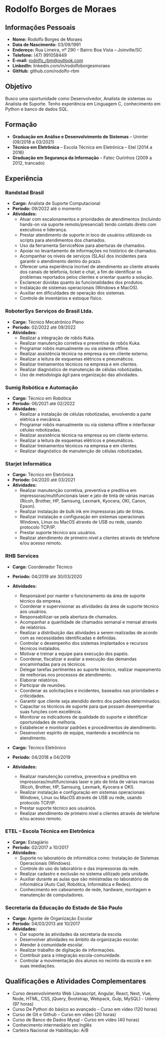 # Rodolfo Borges de Moraes

## Informações Pessoais
- **Nome:** Rodolfo Borges de Moraes
- **Data de Nascimento:** 03/09/1991
- **Endereço:** Rua Limeira, nº 290 – Bairro Boa Vista – Joinville/SC
- **Telefone:** (47) 991058449
- **E-mail:** rodolfo_rbm@outlook.com
- **LinkedIn:** linkedin.com/in/rodolfoborgesmoraes
- **GitHub:** github.com/rodolfo-rbm

## Objetivo
Busco uma oportunidade como Desenvolvedor, Analista de sistemas ou Analista de Suporte. Tenho experiência em Linguagem C, conhecimento em Python e banco de dados SQL.

## Formação
- **Graduação em Análise e Desenvolvimento de Sistemas** – Uninter (09/2018 a 03/2021)
- **Técnico em Eletrônica** – Escola Técnica em Eletrônica – Etel (2014 a 2016)
- **Graduação em Segurança da Informação** – Fatec Ourinhos (2009 a 2012, trancado)

## Experiência
### Randstad Brasil
- **Cargo:** Analista de Suporte Computacional
- **Período:** 09/2022 até o momento
- **Atividades:**
  - Atuar com escalonamentos e prioridades de atendimentos (incluindo hands-on via suporte remoto/presencial) tendo contato direto com executivos e liderança.
  - Prestar atendimento de suporte in loco de usuários utilizando os scripts para atendimentos dos chamados.
  - Uso da ferramenta ServiceNow para aberturas de chamados.
  - Apoiar no levantamento de informações no histórico de chamados.
  - Acompanhar os níveis de serviços (SLAs) dos incidentes para garantir o atendimento dentro do prazo.
  - Oferecer uma experiência incrível de atendimento ao cliente através dos canais de telefonia, ticket e chat, a fim de identificar os problemas reportados pelos clientes e orientar quanto a solução.
  - Esclarecer dúvidas quanto às funcionalidades dos produtos.
  - Instalação de sistemas operacionais (Windows e MacOS).
  - Auxiliar em dificuldades de operação dos sistemas.
  - Controle de inventários e estoque físico.

### RoboterSys Serviços do Brasil Ltda.
- **Cargo:** Técnico Mecatrônico Pleno
- **Período:** 02/2022 até 09/2022
- **Atividades:**
  - Realizar a integração de robôs Kuka.
  - Realizar manutenção corretiva e preventiva de robôs Kuka.
  - Programar robôs manualmente ou via sistema offline.
  - Realizar assistência técnica na empresa ou em cliente externo.
  - Realizar a leitura de esquemas elétricos e pneumáticos.
  - Realizar treinamentos técnicos na empresa e em clientes.
  - Realizar diagnóstico de manutenção de células robotizadas.
  - Uso de metodologia ágil para organização das atividades.

### Sumig Robótica e Automação
- **Cargo:** Técnico em Robótica
- **Período:** 06/2021 até 02/2022
- **Atividades:**
  - Realizar a instalação de células robotizadas, envolvendo a parte elétrica e mecânica.
  - Programar robôs manualmente ou via sistema offline e interfacear células robotizadas.
  - Realizar assistência técnica na empresa ou em cliente externo.
  - Realizar a leitura de esquemas elétricos e pneumáticos.
  - Realizar treinamentos técnicos na empresa e em clientes.
  - Realizar diagnóstico de manutenção de células robotizadas.

### Starjet Informática
- **Cargo:** Técnico em Eletrônica
- **Período:** 04/2020 até 03/2021
- **Atividades:**
  - Realizar manutenção corretiva, preventiva e preditiva em impressoras/multifuncionais laser e jato de tinta de várias marcas (Ricoh, Brother, HP, Samsung, Lexmark, Kyocera, OKI, Canon, Epson).
  - Realizar instalação de bulk ink em impressoras jato de tintas.
  - Realizar instalação e configuração em sistemas operacionais Windows, Linux ou MacOS através de USB ou rede, usando protocolo TCP/IP.
  - Prestar suporte técnico aos usuários.
  - Realizar atendimento de primeiro nível a clientes através de telefone e/ou acesso remoto.

### RHB Services
- **Cargo:** Coordenador Técnico
- **Período:** 04/2019 até 30/03/2020
- **Atividades:**
  - Responsável por manter o funcionamento da área de suporte técnico da empresa.
  - Coordenar e supervisionar as atividades da área de suporte técnico aos usuários.
  - Responsabilizar-se pela abertura de chamados.
  - Acompanhar a quantidade de chamados semanal e mensal através de relatórios.
  - Realizar a distribuição das atividades a serem realizadas de acordo com as necessidades identificadas e definidas.
  - Controlar o desempenho dos sistemas implantados e recursos técnicos instalados.
  - Motivar e treinar a equipe para execução dos papéis.
  - Coordenar, fiscalizar e avaliar a execução das demandas encaminhadas para os técnicos.
  - Delegar tarefas pertinentes ao suporte técnico, realizar mapeamento de melhorias nos processos de atendimento.
  - Elaborar relatórios.
  - Participar de reuniões.
  - Coordenar as solicitações e incidentes, baseados nas prioridades e criticidades.
  - Garantir que cliente seja atendido dentro dos padrões determinados.
  - Capacitar os técnicos de suporte para que possam desempenhar suas funções com excelência.
  - Monitorar os indicadores de qualidade do suporte e identificar oportunidades de melhoria.
  - Estabelecer e monitorar padrões e procedimentos de atendimento.
  - Desenvolver espírito de equipe, mantendo a excelência no atendimento.

- **Cargo:** Técnico Eletrônico
- **Período:** 04/2018 a 04/2019
- **Atividades:**
  - Realizar manutenção corretiva, preventiva e preditiva em impressoras/multifuncionais laser e jato de tinta de várias marcas (Ricoh, Brother, HP, Samsung, Lexmark, Kyocera e OKI).
  - Realizar instalação e configuração em sistemas operacionais Windows, Linux ou MacOS através de USB ou rede, usando protocolo TCP/IP.
  - Prestar suporte técnico aos usuários.
  - Realizar atendimento de primeiro nível a clientes através de telefone e/ou acesso remoto.

### ETEL – Escola Técnica em Eletrônica
- **Cargo:** Estagiário
- **Período:** 02/2017 a 10/2017
- **Atividades:**
  - Suporte no laboratório de informática como: Instalação de Sistemas Operacionais (Windows).
  - Controle do uso do laboratório e das impressoras da rede.
  - Realizar cadastro e exclusão no sistema utilizado pela unidade.
  - Auxiliar durante as aulas que são ministradas no laboratório de informática (Auto Cad, Robótica, Informática e Redes).
  - Conhecimento em cabeamento de rede, hardware, montagem e manutenção de computadores.

### Secretaria da Educação do Estado de São Paulo
- **Cargo:** Agente de Organização Escolar
- **Período:** 04/03/2013 até 10/2017
- **Atividades:**
  - Dar suporte às atividades da secretaria da escola.
  - Desenvolver atividades no âmbito da organização escolar.
  - Atender à comunidade escolar.
  - Realizar trabalho de digitação de informações.
  - Contribuir para a integração escola-comunidade.
  - Controlar a movimentação dos alunos no recinto da escola e em suas imediações.

## Qualificações e Atividades Complementares
- Curso desenvolvimento Web (Javascript, Angular, React, Next, Vue, Node, HTML, CSS, jQuery, Bootstrap, Webpack, Gulp, MySQL) - Udemy (97 horas)
- Curso De Python do básico ao avançado – Curso em vídeo (120 horas)
- Curso de Git e Github – Curso em vídeo (20 horas)
- Curso de Banco de Dados Mysql – Curso em vídeo (40 horas)
- Conhecimento intermediário em Inglês
- Carteira Nacional de Habilitação: A/B
